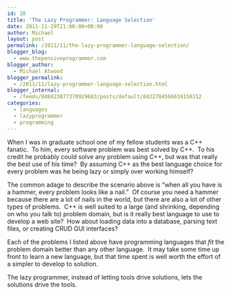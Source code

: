 ```yaml
---
id: 28
title: 'The Lazy Programmer: Language Selection'
date: 2011-11-29T21:00:00+00:00
author: Michael
layout: post
permalink: /2011/11/the-lazy-programmer-language-selection/
blogger_blog:
  - www.thepensiveprogrammer.com
blogger_author:
  - Michael Atwood
blogger_permalink:
  - /2011/11/lazy-programmer-language-selection.html
blogger_internal:
  - /feeds/848423877370929683/posts/default/8422704566634158312
categories:
  - languages
  - lazyprogrammer
  - programming
---
```

When I was in graduate school one of my fellow students was a C++ fanatic. &nbsp;To him, every software problem was best solved by C++. &nbsp;To his credit he probably could solve any problem using C++, but was that really the best use of his time? &nbsp;By assuming C++ as the best language choice for every problem was he being lazy or simply over working himself?

The common&nbsp;adage&nbsp;to&nbsp;describe&nbsp;the&nbsp;scenario&nbsp;above is &#8220;when all you have is a hammer, every problem looks like a nail.&#8221; &nbsp;Of course you need a hammer because there are a lot of nails in the world, but there are also a lot of other types of problems. &nbsp;C++ is well suited to a large (and shrinking, depending on who you talk to) problem domain, but is it really best language to use to develop a web site? &nbsp;How about loading data into a database, parsing text files, or creating CRUD GUI interfaces?

Each of the problems I listed above have programming languages that _fit_ the problem domain better than any other language. &nbsp;It may take some time up front to learn a new language, but that time spent is well worth the effort of a simpler to develop to solution.

The lazy programmer, instead of letting tools drive solutions, lets the solutions drive the tools.